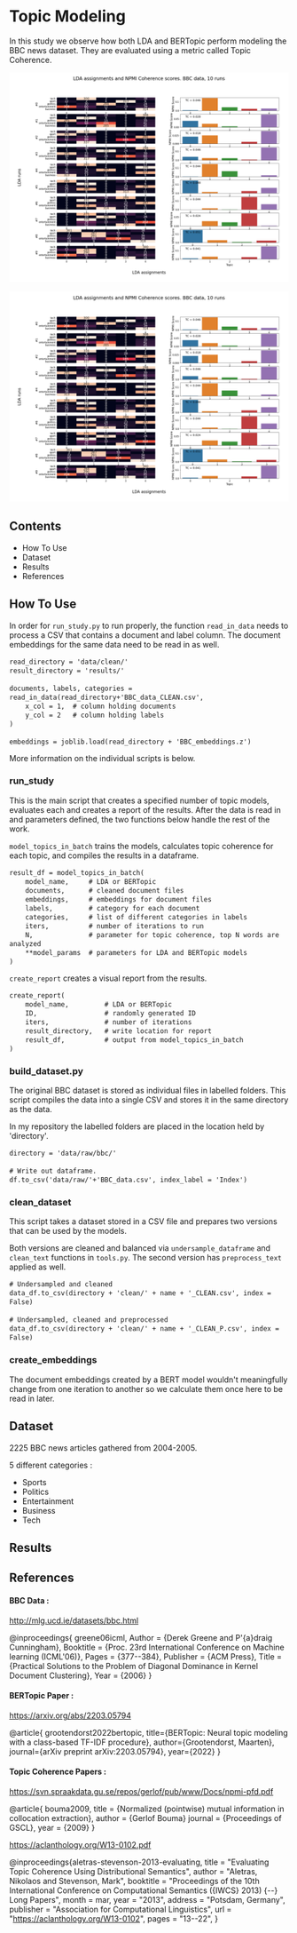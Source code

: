 # Topic Modeling

In this study we observe how both LDA and BERTopic perform modeling the BBC news dataset. They are evaluated using a metric called Topic Coherence.

<img src="./results/results_763.png" width="1000">

![alt text](./results/results_763.png)

## Contents
- How To Use
- Dataset
- Results
- References 

## How To Use
In order for `run_study.py` to run properly, the function `read_in_data` needs to process a CSV that contains a document and label column. The document embeddings for the same data need to be read in as well.
~~~
read_directory = 'data/clean/'
result_directory = 'results/'

documents, labels, categories =  read_in_data(read_directory+'BBC_data_CLEAN.csv',   
    x_col = 1,  # column holding documents                              
    y_col = 2   # column holding labels
)

embeddings = joblib.load(read_directory + 'BBC_embeddings.z')
~~~
More information on the individual scripts is below.

### run_study
This is the main script that creates a specified number of topic models, evaluates each and creates a report of the results. After the data is read in and parameters defined, the two functions below handle the rest of the work.

`model_topics_in_batch` trains the models, calculates topic coherence for each topic, and compiles the results in a dataframe.
~~~
result_df = model_topics_in_batch(
    model_name, 	# LDA or BERTopic
    documents, 		# cleaned document files
    embeddings, 	# embeddings for document files
    labels, 		# category for each document
    categories, 	# list of different categories in labels
    iters, 			# number of iterations to run
    N, 				# parameter for topic coherence, top N words are analyzed 
    **model_params	# parameters for LDA and BERTopic models
)
~~~
`create_report` creates a visual report from the results.
~~~
create_report(
    model_name,         # LDA or BERTopic
    ID,                 # randomly generated ID
    iters,              # number of iterations
    result_directory,   # write location for report
    result_df,          # output from model_topics_in_batch
)
~~~ 
 ### build_dataset.py
 The original BBC dataset is stored as individual files in labelled folders. This script compiles the data into a single CSV and stores it in the same directory as the data.

In my repository the labelled folders are placed in the location held by 'directory'.
~~~
directory = 'data/raw/bbc/'

# Write out dataframe.
df.to_csv('data/raw/'+'BBC_data.csv', index_label = 'Index')
~~~

### clean_dataset
This script takes a dataset stored in a CSV file and prepares two versions that can be used by the models. 

Both versions are cleaned and balanced via `undersample_dataframe` and `clean_text` functions in `tools.py`. The second version has `preprocess_text` applied as well.
~~~
# Undersampled and cleaned
data_df.to_csv(directory + 'clean/' + name + '_CLEAN.csv', index = False)

# Undersampled, cleaned and preprocessed
data_df.to_csv(directory + 'clean/' + name + '_CLEAN_P.csv', index = False)
~~~
### create_embeddings
The document embeddings created by a BERT model wouldn't meaningfully change from one iteration to another so we calculate them once here to be read in later. 


## Dataset
2225 BBC news articles gathered from 2004-2005. 

5 different categories : 
- Sports
- Politics
- Entertainment
- Business
- Tech

## Results

## References 

#### BBC Data :
http://mlg.ucd.ie/datasets/bbc.html

@inproceedings{
greene06icml,
	Author = {Derek Greene and P\'{a}draig Cunningham},
	Booktitle = {Proc. 23rd International Conference on Machine learning (ICML'06)},
	Pages = {377--384},
	Publisher = {ACM Press},
	Title = {Practical Solutions to the Problem of Diagonal Dominance in Kernel Document Clustering},
	Year = {2006}
	}

#### BERTopic Paper :
https://arxiv.org/abs/2203.05794

@article{
grootendorst2022bertopic,
  title={BERTopic: Neural topic modeling with a class-based TF-IDF procedure},
  author={Grootendorst, Maarten},
  journal={arXiv preprint arXiv:2203.05794},
  year={2022}
}

#### Topic Coherence Papers :
https://svn.spraakdata.gu.se/repos/gerlof/pub/www/Docs/npmi-pfd.pdf

@article{
	bouma2009,
	title = {Normalized (pointwise) mutual information in collocation extraction},
	author = {Gerlof Bouma}
	journal = {Proceedings of GSCL},
	year = {2009}
}

https://aclanthology.org/W13-0102.pdf

@inproceedings{aletras-stevenson-2013-evaluating,
    title = "Evaluating Topic Coherence Using Distributional Semantics",
    author = "Aletras, Nikolaos  and Stevenson, Mark",
    booktitle = "Proceedings of the 10th International Conference on Computational Semantics ({IWCS} 2013) {--} Long Papers",
    month = mar,
    year = "2013",
    address = "Potsdam, Germany",
    publisher = "Association for Computational Linguistics",
    url = "https://aclanthology.org/W13-0102",
    pages = "13--22",
}


